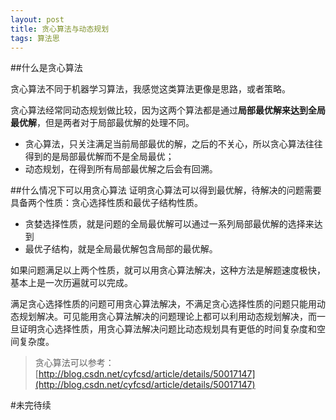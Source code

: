 ```yaml
---
layout: post
title: 贪心算法与动态规划
tags: 算法思
---
```

##什么是贪心算法

贪心算法不同于机器学习算法，我感觉这类算法更像是思路，或者策略。

贪心算法经常同动态规划做比较，因为这两个算法都是通过**局部最优解来达到全局最优解**，但是两者对于局部最优解的处理不同。

- 贪心算法，只关注满足当前局部最优的解，之后的不关心，所以贪心算法往往得到的是局部最优解而不是全局最优；
- 动态规划，在得到所有局部最优解之后会有回溯。  

##什么情况下可以用贪心算法
证明贪心算法可以得到最优解，待解决的问题需要具备两个性质：贪心选择性质和最优子结构性质。 

- 贪婪选择性质，就是问题的全局最优解可以通过一系列局部最优解的选择来达到
- 最优子结构，就是全局最优解包含局部的最优解。

如果问题满足以上两个性质，就可以用贪心算法解决，这种方法是解题速度极快，基本上是一次历遍就可以完成。

满足贪心选择性质的问题可用贪心算法解决，不满足贪心选择性质的问题只能用动态规划解决。可见能用贪心算法解决的问题理论上都可以利用动态规划解决，而一旦证明贪心选择性质，用贪心算法解决问题比动态规划具有更低的时间复杂度和空间复杂度。


>贪心算法可以参考：[http://blog.csdn.net/cyfcsd/article/details/50017147](http://blog.csdn.net/cyfcsd/article/details/50017147)

#未完待续
